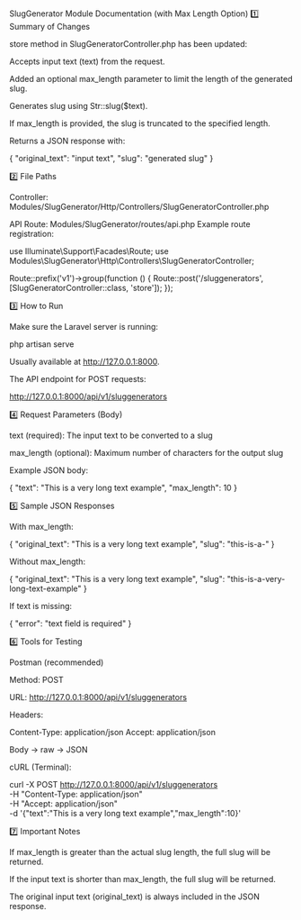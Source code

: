 SlugGenerator Module Documentation (with Max Length Option)
1️⃣ Summary of Changes

store method in SlugGeneratorController.php has been updated:

Accepts input text (text) from the request.

Added an optional max_length parameter to limit the length of the generated slug.

Generates slug using Str::slug($text).

If max_length is provided, the slug is truncated to the specified length.

Returns a JSON response with:

{
    "original_text": "input text",
    "slug": "generated slug"
}

2️⃣ File Paths

Controller:
Modules/SlugGenerator/Http/Controllers/SlugGeneratorController.php

API Route:
Modules/SlugGenerator/routes/api.php
Example route registration:

use Illuminate\Support\Facades\Route;
use Modules\SlugGenerator\Http\Controllers\SlugGeneratorController;

Route::prefix('v1')->group(function () {
    Route::post('/sluggenerators', [SlugGeneratorController::class, 'store']);
});

3️⃣ How to Run

Make sure the Laravel server is running:

php artisan serve


Usually available at http://127.0.0.1:8000.

The API endpoint for POST requests:

http://127.0.0.1:8000/api/v1/sluggenerators

4️⃣ Request Parameters (Body)

text (required): The input text to be converted to a slug

max_length (optional): Maximum number of characters for the output slug

Example JSON body:

{
    "text": "This is a very long text example",
    "max_length": 10
}

5️⃣ Sample JSON Responses

With max_length:

{
    "original_text": "This is a very long text example",
    "slug": "this-is-a-"
}


Without max_length:

{
    "original_text": "This is a very long text example",
    "slug": "this-is-a-very-long-text-example"
}


If text is missing:

{
    "error": "text field is required"
}

6️⃣ Tools for Testing

Postman (recommended)

Method: POST

URL: http://127.0.0.1:8000/api/v1/sluggenerators

Headers:

Content-Type: application/json
Accept: application/json


Body → raw → JSON

cURL (Terminal):

curl -X POST http://127.0.0.1:8000/api/v1/sluggenerators \
-H "Content-Type: application/json" \
-H "Accept: application/json" \
-d '{"text":"This is a very long text example","max_length":10}'

7️⃣ Important Notes

If max_length is greater than the actual slug length, the full slug will be returned.

If the input text is shorter than max_length, the full slug will be returned.

The original input text (original_text) is always included in the JSON response.